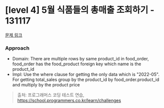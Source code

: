# [level 4] 5월 식품들의 총매출 조회하기 - 131117 

[문제 링크](https://school.programmers.co.kr/learn/courses/30/lessons/131117) 

### Approach
- Domain: There are multiple rows by same product_id in  food_order, food_order has the food_product foreign key which name is the product_id
- Impl: Use the where clause for getting the only data which is "2022-05".
        For getting total_sales group by the product_id by food_order.product_id and multiply by the product price

> 출처: 프로그래머스 코딩 테스트 연습, https://school.programmers.co.kr/learn/challenges
